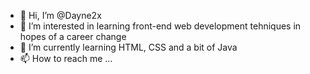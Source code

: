 - 👋 Hi, I’m @Dayne2x
- 👀 I’m interested in learning front-end web development tehniques in hopes of a career change
- 🌱 I’m currently learning HTML, CSS and a bit of Java
- 📫 How to reach me ...

<!---
I am currently independently teaching myself anything I can about web development and trying to find anything else that I may be interested in.
--->

